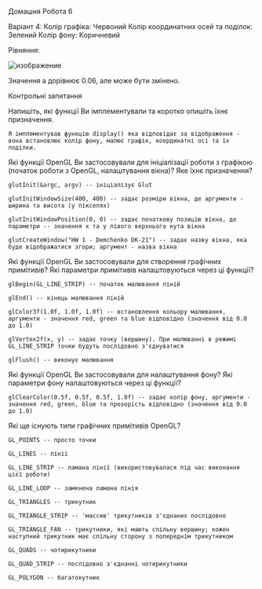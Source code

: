 Домашня Робота 6

Варіант 4:
Колір графіка: Червоний
Колір координатних осей та поділок: Зелений
Колір фону: Коричневий

Рівняння:

![изображение](https://github.com/sgubar/2023/assets/114906131/3d466767-8eb0-4ba7-882e-2903f9374b36)


Значення а дорівнює 0.06, але може бути змінено.

Контрольні запитання

   Напишіть, які функції Ви імплементували та коротко опишіть їхнє призначення.

    Я імплементував функцію display() яка відповідає за відображення - вона встановлює колір фону, малює графік, координатні осі та їх поділки.

   Які функції OpenGL Ви застосовували для ініціалізації роботи з графікою (початок роботи з OpenGL, налаштування вікна)? Яке їхнє призначення?

    glutInit(&argc, argv) -- ініціалізує Glut

    glutInitWindowSize(400, 400) -- задає розміри вікна, де аргументи - ширина та висота (у пікселях)

    glutInitWindowPosition(0, 0) -- задає початкову позицію вікна, де параметри -- значення x та y лівого верхнього кута вікна

    glutCreateWindow("HW 1 - Demchenko DK-21") -- задає назву вікна, яка буде відображатися згори; аргумент - назва вікна

   Які функції OpenGL Ви застосовували для створення графічних примітивів? Які параметри примітивів налаштовуються через ці функції?

    glBegin(GL_LINE_STRIP) -- початок малювання ліній

    glEnd() -- кінець малювання ліній

    glColor3f(1.0f, 1.0f, 1.0f) -- встановлення кольору малювання, аргументи - значення red, green та blue відповідно (значення від 0.0 до 1.0)

    glVertex2f(x, y) -- задає точку (вершину). При малюванні в режимі GL_LINE_STRIP точки будуть послідовно з'єднуватися

    glFlush() -- виконує малювання

   Які функції OpenGL Ви застосовували для налаштування фону? Які параметри фону налаштовуються через ці функції?

    glClearColor(0.5f, 0.5f, 0.5f, 1.0f) -- задає колір фону, аргументи - значення red, green, blue та прозорість відповідно (значення від 0.0 до 1.0)

   Які ще існують типи графічних примітивів OpenGL?

    GL_POINTS -- просто точки

    GL_LINES -- лінії

    GL_LINE_STRIP -- ламана лінії (використовувалася під час виконання цієї роботи)

    GL_LINE_LOOP -- замкнена ламана лінія

    GL_TRIANGLES -- трикутник

    GL_TRIANGLE_STRIP -- 'массив' трикутників з'єднаних послідовно

    GL_TRIANGLE_FAN -- трикутники, які мають спільну вершину; кожен наступний трикутник має спільну сторону з попереднім трикутником

    GL_QUADS -- чотирикутники

    GL_QUAD_STRIP -- послідовно з'єднанні чотирикутники

    GL_POLYGON -- багатокутник

